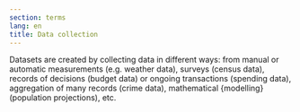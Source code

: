 ```yaml
---
section: terms
lang: en
title: Data collection
---
```


Datasets are created by collecting data in different ways: from manual or automatic measurements (e.g. weather data), surveys (census data), records of decisions (budget data) or ongoing transactions (spending data), aggregation of many records (crime data), mathematical {modelling} (population projections), etc. 